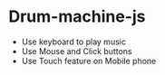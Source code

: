 # Drum-machine-js
- Use keyboard to play music
- Use Mouse and Click buttons
- Use Touch feature on Mobile phone